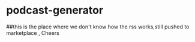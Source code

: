 # podcast-generator

##this is the place where we don't know how the rss works,still pushed to marketplace , Cheers
